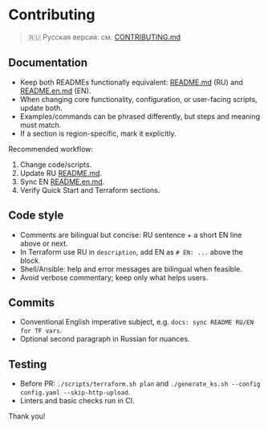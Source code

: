 # Contributing

> 🇷🇺 Русская версия: см. [CONTRIBUTING.md](CONTRIBUTING.md)

## Documentation
- Keep both READMEs functionally equivalent: [README.md](README.md) (RU) and [README.en.md](README.en.md) (EN).
- When changing core functionality, configuration, or user-facing scripts, update both.
- Examples/commands can be phrased differently, but steps and meaning must match.
- If a section is region-specific, mark it explicitly.

Recommended workflow:
1) Change code/scripts.
2) Update RU [README.md](README.md).
3) Sync EN [README.en.md](README.en.md).
4) Verify Quick Start and Terraform sections.

## Code style
- Comments are bilingual but concise: RU sentence + a short EN line above or next.
- In Terraform use RU in `description`, add EN as `# EN: ...` above the block.
- Shell/Ansible: help and error messages are bilingual when feasible.
- Avoid verbose commentary; keep only what helps users.

## Commits
- Conventional English imperative subject, e.g. `docs: sync README RU/EN for TF vars`.
- Optional second paragraph in Russian for nuances.

## Testing
- Before PR: `./scripts/terraform.sh plan` and `./generate_ks.sh --config config.yaml --skip-http-upload`.
- Linters and basic checks run in CI.

Thank you!
